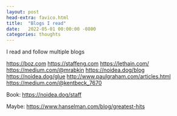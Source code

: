 ```yaml
---
layout: post
head-extra: favico.html
title:  "Blogs I read"
date:   2022-05-01 00:00:00 -0800
categories: thoughts
---
```


I read and follow multiple blogs

https://boz.com
https://staffeng.com
https://lethain.com/
https://medium.com/@mrabkin
https://noidea.dog/blog
https://noidea.dog/glue
http://www.paulgraham.com/articles.html
https://medium.com/@kentbeck_7670

Book: https://noidea.dog/staff

Maybe:
https://www.hanselman.com/blog/greatest-hits